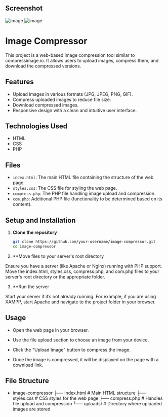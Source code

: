 ## Screenshot
![image](https://github.com/Naman1995jain/Compress-tool/assets/131385927/0a7993e5-83b0-468a-82a2-8f05c7f571e6)
![image](https://github.com/Naman1995jain/Compress-tool/assets/131385927/aeb97131-5cf4-4b56-b5e9-1a71529bf1d8)



# Image Compressor

This project is a web-based image compression tool similar to compressimage.io. It allows users to upload images, compress them, and download the compressed versions.

## Features

- Upload images in various formats (JPG, JPEG, PNG, GIF).
- Compress uploaded images to reduce file size.
- Download compressed images.
- Responsive design with a clean and intuitive user interface.

## Technologies Used

- HTML
- CSS
- PHP

## Files

- `index.html`: The main HTML file containing the structure of the web page.
- `styles.css`: The CSS file for styling the web page.
- `compress.php`: The PHP file handling image upload and compression.
- `com.php`: Additional PHP file (functionality to be determined based on its content).

## Setup and Installation

1. **Clone the repository**

   ```bash
   git clone https://github.com/your-username/image-compressor.git
   cd image-compressor
2. **Move files to your server's root directory

Ensure you have a server (like Apache or Nginx) running with PHP support. Move the index.html, styles.css, compress.php, and com.php files to your server's root directory or the appropriate folder.

3. **Run the server

Start your server if it’s not already running. For example, if you are using XAMPP, start Apache and navigate to the project folder in your browser.

## Usage

- Open the web page in your browser.

- Use the file upload section to choose an image from your device.

- Click the "Upload Image" button to compress the image.

- Once the image is compressed, it will be displayed on the page with a download link.
  

## File Structure

- image-compressor
├── index.html          # Main HTML structure
├── styles.css          # CSS styles for the web page
├── compress.php        # Handles file upload and compression
└── uploads/            # Directory where uploaded images are stored
